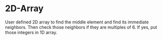 # 2D-Array
User defined 2D array to find the middle element and find its immediate neighbors. Then check those neighbors if they are multiples of 6. If yes, put those integers in 1D array.
